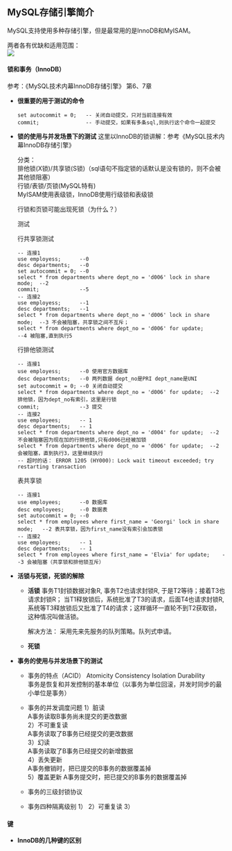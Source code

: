 ## MySQL存储引擎简介

MySQL支持使用多种存储引擎，但是最常用的是InnoDB和MyISAM。

两者各有优缺和适用范围：  
![](http://imgs.kwseeker.top/%E6%95%B0%E6%8D%AE%E5%BA%93%E5%AD%98%E5%82%A8%E5%BC%95%E6%93%8E.jpg)

#### 锁和事务（InnoDB）

参考：《MySQL技术内幕InnoDB存储引擎》 第6、7章  



+ **很重要的用于测试的命令**
  ```
  set autocommit = 0;   -- 关闭自动提交，只对当前连接有效
  commit;               -- 手动提交，如果有多条sql,则执行这个命令一起提交
  ```

+ **锁的使用与并发场景下的测试**
  这里以InnoDB的锁讲解：参考《MySQL技术内幕InnoDB存储引擎》  

  分类：    
  排他锁(X锁)/共享锁(S锁)（sql语句不指定锁的话默认是没有锁的，则不会被其他锁阻塞）  
  行锁/表锁/页锁(MySQL特有)  
    MyISAM使用表级锁，InnoDB使用行级锁和表级锁  

  行锁和页锁可能出现死锁（为什么？）  

  测试  

  行共享锁测试  
  ```
  -- 连接1
  use employess;      --0
  desc departments;   --0
  set autocommit = 0; --0
  select * from departments where dept_no = 'd006' lock in share mode;  --2
  commit;             --5
  -- 连接2
  use employess;      --1
  desc departments;   --1
  select * from departments where dept_no = 'd006' lock in share mode;  --3 不会被阻塞，共享锁之间不互斥；
  select * from departments where dept_no = 'd006' for update;          --4 被阻塞,直到执行5
  ```

  行排他锁测试
  ```
  -- 连接1
  use employess;      --0 使用官方数据库
  desc departments;   --0 两列数据 dept_no是PRI dept_name是UNI
  set autocommit = 0; --0 关闭自动提交
  select * from departments where dept_no = 'd006' for update;  --2 排他锁，因为dept_no有索引，这里是行锁
  commit;             --3 提交
  -- 连接2
  use employees;      -- 1
  desc departments;   -- 1
  select * from departments where dept_no = 'd004' for update;  --2 不会被阻塞因为现在加的行排他锁,只有d006已经被加锁
  select * from departments where dept_no = 'd006' for update;  --2 会被阻塞，直到执行3，这里继续执行
  -- 超时的话： ERROR 1205 (HY000): Lock wait timeout exceeded; try restarting transaction
  ```

  表共享锁
  ```
  -- 连接1
  use employees;      --0 数据库
  desc employees;     --0 数据表
  set autocommit = 0; --0
  select * from employees where first_name = 'Georgi' lock in share mode;   --2 表共享锁，因为first_name没有索引会加表锁
  -- 连接2 
  use employees;      -- 1
  desc departments;   -- 1
  select * from employees where first_name = 'Elvia' for update;    --3 会被阻塞（共享锁和排他锁互斥）
  ```

+ **活锁与死锁，死锁的解除**

  - **活锁**
    事务T1封锁数据对象R, 事务T2也请求封锁R, 于是T2等待；接着T3也请求封锁R； 当T1释放锁后，系统批准了T3的请求，后面T4也请求封锁R, 系统等T3释放锁后又批准了T4的请求；这样循环一直轮不到T2获取锁，这种情况叫做活锁。

    解决方法：
    采用先来先服务的队列策略。队列式申请。

  - **死锁**

+ **事务的使用与并发场景下的测试**
  - 事务的特点（ACID）
    Atomicity Consistency Isolation Durability  
    事务是恢复和并发控制的基本单位（以事务为单位回滚，并发时同步的最小单位是事务）
  - 事务的并发调度问题
    1）脏读  
      A事务读取B事务尚未提交的更改数据   
    2）不可重复读  
      A事务读取了B事务已经提交的更改数据  
    3）幻读  
      A事务读取了B事务已经提交的新增数据  
    4）丢失更新  
      A事务撤销时，把已提交的B事务的数据覆盖掉  
    5）覆盖更新
      A事务提交时，把已提交的B事务的数据覆盖掉
    
  - 事务的三级封锁协议

  - 事务四种隔离级别
    1）
    2）可重复读
    3）


#### 键

+ **InnoDB的几种键的区别**
